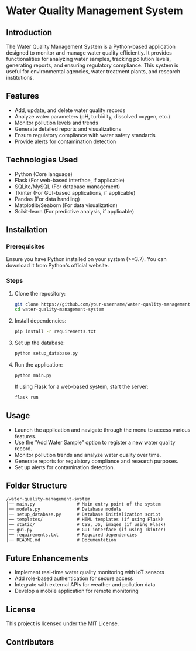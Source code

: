 # Water Quality Management System

## Introduction

The Water Quality Management System is a Python-based application designed to monitor and manage water quality efficiently. It provides functionalities for analyzing water samples, tracking pollution levels, generating reports, and ensuring regulatory compliance. This system is useful for environmental agencies, water treatment plants, and research institutions.

## Features

- Add, update, and delete water quality records
- Analyze water parameters (pH, turbidity, dissolved oxygen, etc.)
- Monitor pollution levels and trends
- Generate detailed reports and visualizations
- Ensure regulatory compliance with water safety standards
- Provide alerts for contamination detection

## Technologies Used

- Python (Core language)
- Flask (For web-based interface, if applicable)
- SQLite/MySQL (For database management)
- Tkinter (For GUI-based applications, if applicable)
- Pandas (For data handling)
- Matplotlib/Seaborn (For data visualization)
- Scikit-learn (For predictive analysis, if applicable)

## Installation

### Prerequisites

Ensure you have Python installed on your system (>=3.7). You can download it from Python's official website.

### Steps

1. Clone the repository:
   ```sh
   git clone https://github.com/your-username/water-quality-management-system.git
   cd water-quality-management-system
   ```
2. Install dependencies:
   ```sh
   pip install -r requirements.txt
   ```
3. Set up the database:
   ```sh
   python setup_database.py
   ```
4. Run the application:
   ```sh
   python main.py
   ```
   If using Flask for a web-based system, start the server:
   ```sh
   flask run
   ```

## Usage

- Launch the application and navigate through the menu to access various features.
- Use the "Add Water Sample" option to register a new water quality record.
- Monitor pollution trends and analyze water quality over time.
- Generate reports for regulatory compliance and research purposes.
- Set up alerts for contamination detection.

## Folder Structure

```
/water-quality-management-system
│── main.py                # Main entry point of the system
│── models.py              # Database models
│── setup_database.py      # Database initialization script
│── templates/             # HTML templates (if using Flask)
│── static/                # CSS, JS, images (if using Flask)
│── gui.py                 # GUI interface (if using Tkinter)
│── requirements.txt       # Required dependencies
│── README.md              # Documentation
```

## Future Enhancements

- Implement real-time water quality monitoring with IoT sensors
- Add role-based authentication for secure access
- Integrate with external APIs for weather and pollution data
- Develop a mobile application for remote monitoring

## License

This project is licensed under the MIT License.

## Contributors



